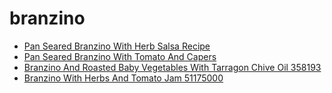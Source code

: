 # branzino

 * [Pan Seared Branzino With Herb Salsa Recipe](../../index/p/pan-seared-branzino-with-herb-salsa-recipe.json)
 * [Pan Seared Branzino With Tomato And Capers](../../index/p/pan-seared-branzino-with-tomato-and-capers.json)
 * [Branzino And Roasted Baby Vegetables With Tarragon Chive Oil 358193](../../index/b/branzino-and-roasted-baby-vegetables-with-tarragon-chive-oil-358193.json)
 * [Branzino With Herbs And Tomato Jam 51175000](../../index/b/branzino-with-herbs-and-tomato-jam-51175000.json)

